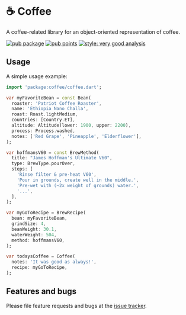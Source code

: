 # ☕️ Coffee

A coffee-related library for an object-oriented representation of coffee.

[![pub package](https://img.shields.io/pub/v/coffee.svg)](https://pub.dev/packages/coffee) [![pub points](https://badges.bar/coffee/pub%20points)](https://pub.dev/packages/coffee/score) [![style: very good analysis](https://img.shields.io/badge/style-very_good_analysis-B22C89.svg)](https://pub.dev/packages/very_good_analysis)

## Usage

A simple usage example:

```dart
import 'package:coffee/coffee.dart';

var myFavoriteBean = const Bean(
  roaster: 'Patriot Coffee Roaster',
  name: 'Ethiopia Nano Challa',
  roast: Roast.lightMedium,
  countries: [Country.ET],
  altitude: Altitude(lower: 1900, upper: 2200),
  process: Process.washed,
  notes: ['Red Grape', 'Pineapple', 'Elderflower'],
);

var hoffmansV60 = const BrewMethod(
  title: "James Hoffman's Ultimate V60",
  type: BrewType.pourOver,
  steps: [
    'Rinse filter & pre-heat V60',
    'Pour in grounds, create well in the middle.',
    'Pre-wet with (~2x weight of grounds) water.',
    '...',
  ],
);

var myGoToRecipe = BrewRecipe(
  bean: myFavoriteBean,
  grindSize: 4,
  beanWeight: 30.1,
  waterWeight: 504,
  method: hoffmansV60,
);

var todaysCoffee = Coffee(
  notes: 'It was good as always!',
  recipe: myGoToRecipe,
);
```

## Features and bugs

Please file feature requests and bugs at the [issue tracker][tracker].

[tracker]: https://github.com/Luckey-Elijah/coffee/issues

